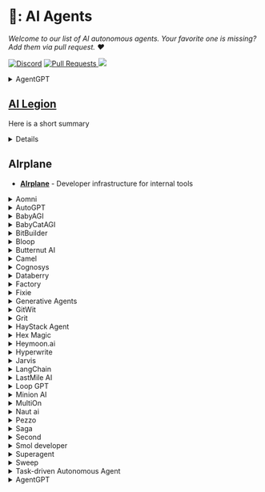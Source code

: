 # 🔮: AI Agents

*Welcome to our list of AI autonomous agents. Your favorite one is missing? Add them via pull request. :heart:*

[![Discord](https://img.shields.io/static/v1?label=Join&message=our%20discord!&color=mediumslateblue)](https://discord.gg/5GmKg5Uz)
  <a href="https://github.com/tizkovatereza/AI/pulls">
    <img src="https://img.shields.io/badge/PRs-welcome-brightgreen.svg?longCache=true" alt="Pull Requests">
  </a>
  <a href="https://twitter.com/e2b_dev" target="_blank">
    <img src="https://img.shields.io/twitter/follow/e2b.svg?logo=twitter">
  </a>

<details><summary>AgentGPT</summary>

[Website](https://agentgpt.reworkd.ai/)
[GitHub](https://github.com/reworkd/AgentGPT)

Stack:
- Frontend: NextJS + Typescript
- Backend: FastAPI + Python
	- DB: MySQL through docker with the option of running SQLite locally
-  [GitHub](https://github.com/reworkd/AgentGPT)
</details>

## [AI Legion](https://gpt3demo.com/apps/ai-legion)
Here is a short summary
<details>
- [**AI Legion**](https://gpt3demo.com/apps/ai-legion)
- [GitHub](https://github.com/eumemic/ai-legion)
</details>

## AIrplane
- [**AIrplane**](https://www.airplane.dev/) - Developer infrastructure for internal tools

<details><summary>Aomni</summary>
- [**Aomni**](Aomni.com)
</details>
<details><summary>AutoGPT</summary>

- [**AutoGPT**](https://autogpt.net/) [GitHub](https://github.com/Significant-Gravitas/Auto-GPT)
</details>
<details><summary>BabyAGI</summary>
 
- [**BabyAGI**](https://github.com/yoheinakajima/babyagi)
 	- Default model is OpenAI GPT3-turbo
 	- Paper: [Task-driven Autonomous Agent Utilizing GPT-4, Pinecone, and LangChain for Diverse Applications](https://yoheinakajima.com/task-driven-autonomous-agent-utilizing-gpt-4-pinecone-and-langchain-for-diverse-applications/)
</details>
<details><summary>BabyCatAGI</summary>

- [**BabyCatAGI**](https://replit.com/@YoheiNakajima/BabyCatAGI)
	- BabyCatAGI is a mod of BabyBeeAGI, which is a mod of OG BabyAGI. BabyCatAGI is at 300 lines of code.
</details>
<details><summary>BitBuilder</summary>

[**BitBuilder**](BitBuilder)
</details>
<details><summary>Bloop</summary>

[**Bloop**](https://bloop.ai/)
</details>
<details><summary>Butternut AI</summary>

[**Butternut AI**](Butternut.ai)
</details>
<details><summary>Camel</summary>

- [**Camel**](https://github.com/camel-ai/camel) - 🐫 CAMEL: Communicative Agents for “Mind” Exploration of Large Scale Language Model Society
</details>
<details><summary>Cognosys</summary>
 
- [**Cognosys**](https://cognosys.ai) - Friendly UI for building AI agents
</details>
<details><summary>Databerry</summary>
 
- [**Databerry**](https://www.databerry.ai/)
</details>
<details><summary>Factory</summary>
 
- [**Factory**](https://www.factory.ai/)
</details>
<details><summary>Fixie</summary>
 
- [**Fixie**](https://www.fixie.ai/)
</details>
<details><summary>Generative Agents</summary>
 
- [**Generative Agents**](https://arxiv.org/abs/2304.03442) - "Paper presenting an architecture that extends a language model to store and synthesize the agent's experiences, enabling dynamic behavior planning in an interactive sandbox environment with generative agents"
</details>
<details><summary>GitWit</summary>
 
- [**GitWit**](https://www.gitwit.dev/)
</details>
<details><summary>Grit</summary>
 
- [**Grit**](https://www.grit.io/)
</details>
<details><summary>HayStack Agent</summary>
 
- [**HayStack Agent**](https://docs.haystack.deepset.ai/docs/agent)
</details>
<details><summary>Hex Magic</summary>
 
- [**Hex Magic**](https://hex.tech/product/magic-ai/)
</details>
<details><summary>Heymoon.ai</summary>
 
- [**Heymoon.ai**](https://heymoon.ai/) - Personal assistant for life: to keep you on top of your calendar, tasks and information. Was at Llama event demo
</details>
<details><summary>Hyperwrite</summary>
 
- [**Hyperwrite**](https://www.hyperwriteai.com/) - Your personal AI writing assistant
</details>
<details><summary>Jarvis</summary>
 
- [**Jarvis**]()
</details>
<details><summary>LangChain</summary>
 
- [**LangChain - Agents Round**](https://blog.langchain.dev/agents-round/)
</details>
<details><summary>LastMile AI</summary>
 
- [**LastMile AI**](https://lastmileai.dev/)
</details>
<details><summary>Loop GPT</summary>
 
- [**Loop GPT**](https://github.com/farizrahman4u/loopgpt/tree/main)
 	- Languages: Python
 	- Default model: GPT-3.5-turbo (also possible with GPT-4)
 	- Modular Auto-GPT Framework
 	- Plug N Play" API - Extensible and modular "Pythonic" framework, not just a command line tool
 	- Easy to add new features, integrations and custom agent capabilities, all from python code, no nasty config files!
 	- Minimal prompt overhead - Every token counts. We are continuously working on getting the best results with the least possible number of tokens.
 	- Human in the Loop - Ability to "course correct" agents who go astray via human feedback.
 	- Full state serialization - can save the complete state of an agent, including memory and the states of its tools to a file or python object. No external databases or vector stores required (but they are still supported)!
	</details>
<details><summary>Minion AI</summary>
 
- [**Minion AI**](https://minion.ai/)
</details>
<details><summary>MultiOn</summary>
 
- [**MultiOn**](https://multion.ai/)
</details>
<details><summary>Naut ai</summary>
 
- [**Naut ai**](https://www.naut.ai/)
</details>
<details><summary>Pezzo</summary>
 
- [**Pezzo**](https://www.pezzo.ai/)
</details>
<details><summary>Saga</summary>
 
- [**Saga**](https://saga.so/)
</details>
<details><summary>Second</summary>
 
- [**Second**](https://www.second.dev/)
</details>
<details><summary>Smol developer</summary>
 
- [**Smol developer**](https://github.com/smol-ai/developer)
</details>
<details><summary>Superagent</summary>
 
- [**Superagent**](https://www.superagent.sh/)</details>
<details><summary>Sweep</summary>
 
- [**Sweep**](https://sweep.dev/)
</details>
<details><summary>Task-driven Autonomous Agent</summary>
 
- [**Twitter - Introducing "🤖 Task-driven Autonomous Agent"**](https://twitter.com/yoheinakajima/status/1640934493489070080?s=20)
</details>
<details><summary>AgentGPT</summary>
 


	
















































































































































